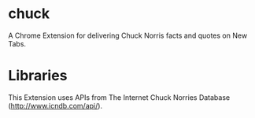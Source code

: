 chuck
=====

A Chrome Extension for delivering Chuck Norris facts and quotes on New Tabs.

Libraries
===
This Extension uses APIs from The Internet Chuck Norries Database (http://www.icndb.com/api/).
